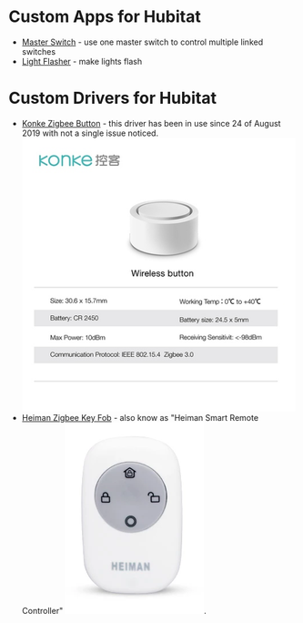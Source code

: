 # Custom Apps for Hubitat

* [Master Switch](apps/master-switch) - use one master switch to control multiple linked switches
* [Light Flasher](apps/light-flasher) - make lights flash

# Custom Drivers for Hubitat

* [Konke Zigbee Button](drivers/konke-zigbee-button.groovy) - this driver has been in use since 24 of August 2019 with not a single issue noticed.![Konke Zigbee Button](./images/konke-zigbee-button.jpeg)
* [Heiman Zigbee Key Fob](drivers/heiman-zigbee-key-fob.groovy) - also know as "Heiman Smart Remote Controller" ![Heiman Zigbee Key Fob](./images/heiman-zigbee-key-fob.png).